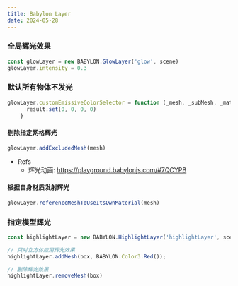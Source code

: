 ```yaml
---
title: Babylon Layer
date: 2024-05-28
---
```


### 全局辉光效果

``` ts
const glowLayer = new BABYLON.GlowLayer('glow', scene)
glowLayer.intensity = 0.3
```

### 默认所有物体不发光

``` ts
glowLayer.customEmissiveColorSelector = function (_mesh, _subMesh, _mat, result) {
      result.set(0, 0, 0, 0)
    }
```

#### 剔除指定网格辉光 

``` ts
glowLayer.addExcludedMesh(mesh)
```

- Refs
  - 辉光动画: https://playground.babylonjs.com/#7QCYPB


#### 根据自身材质发射辉光

``` ts
glowLayer.referenceMeshToUseItsOwnMaterial(mesh)
```


### 指定模型辉光

``` ts
const highlightLayer = new BABYLON.HighlightLayer('highlightLayer', scene)

// 只对立方体应用辉光效果
highlightLayer.addMesh(box, BABYLON.Color3.Red());

// 删除辉光效果
highlightLayer.removeMesh(box)
``` 
